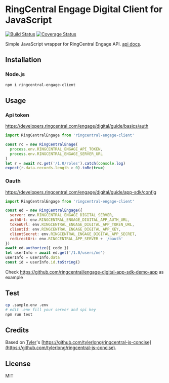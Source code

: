 # RingCentral Engage Digital Client for JavaScript

[![Build Status](https://travis-ci.org/ringcentral/engage-digital-js.svg?branch=release)](https://travis-ci.org/ringcentral/engage-digital-js)
[![Coverage Status](https://coveralls.io/repos/github/ringcentral/engage-digital-js/badge.svg?branch=release)](https://coveralls.io/github/ringcentral/engage-digital-js?branch=release)

Simple JavaScript wrapper for RingCentral Engage API. [api docs](https://engage-digital-api-docs.readthedocs.io/en/latest).

## Installation

### Node.js

```bash
npm i ringcentral-engage-client
```

## Usage

### Api token

https://developers.ringcentral.com/engage/digital/guide/basics/auth

```js
import RingCentralEngage from 'ringcentral-engage-client'

const rc = new RingCentralEnage(
  process.env.RINGCENTRAL_ENGAGE_API_TOKEN,
  process.env.RINGCENTRAL_ENGAGE_SERVER_URL
)
let r = await rc.get('/1.0/roles').catch(console.log)
expect(r.data.records.length > 0).toBe(true)
```

### Oauth

https://developers.ringcentral.com/engage/digital/guide/app-sdk/config

```js
import RingCentralEngage from 'ringcentral-engage-client'

const ed = new RingCentralEngage({
  server: env.RINGCENTRAL_ENGAGE_DIGITAL_SERVER,
  authUrl: env.RINGCENTRAL_ENGAGE_DIGITAL_APP_AUTH_URL,
  tokenUrl: env.RINGCENTRAL_ENGAGE_DIGITAL_APP_TOKEN_URL,
  clientId: env.RINGCENTRAL_ENGAGE_DIGITAL_APP_KEY,
  clientSecret: env.RINGCENTRAL_ENGAGE_DIGITAL_APP_SECRET,
  redirectUri: env.RINGCENTRAL_APP_SERVER + '/oauth'
})
await ed.authorize({ code })
let userInfo = await ed.get('/1.0/users/me')
userInfo = userInfo.data
const id = userInfo.id.toString()

```

Check https://github.com/ringcentral/engage-digital-app-sdk-demo-app as example

## Test

```bash
cp .sample.env .env
# edit .env fill your server and spi key
npm run test
```

## Credits

Based on [Tyler](https://github.com/tylerlong)'s [https://github.com/tylerlong/ringcentral-js-concise](https://github.com/tylerlong/ringcentral-js-concise).

## License

MIT
